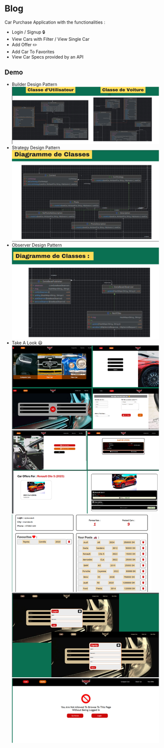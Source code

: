 
# Blog

Car Purchase Application with the functionalities :
- Login / Signup :lock:
- View Cars with Filter / View Single Car
- Add Offer :pencil2:
- Add Car To Favorites
- View Car Specs provided by an API



## Demo
- Builder Design Pattern
![Alt text](Assets/img1.png)
- Strategy Design Pattern
![Alt text](Assets/img2.png)
- Observer Design Pattern
![Alt text](Assets/img3.png)
- Take A Look :smiley:
![Alt text](Assets/img4.png)
![Alt text](Assets/img5.png)
![Alt text](Assets/img6.png)
![Alt text](Assets/img7.png)
![Alt text](Assets/img8.png)


